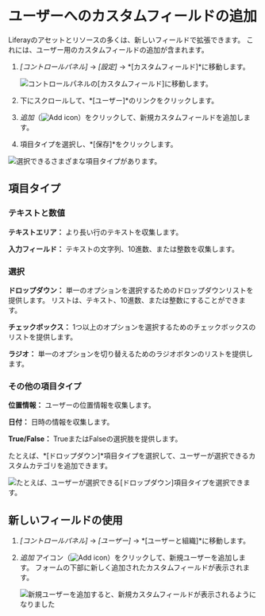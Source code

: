 # ユーザーへのカスタムフィールドの追加

Liferayのアセットとリソースの多くは、新しいフィールドで拡張できます。 これには、ユーザー用のカスタムフィールドの追加が含まれます。

1.  *[コントロールパネル]* → *[設定]* → *[カスタムフィールド]*に移動します。

    ![コントロールパネルの[カスタムフィールド]に移動します。](adding-custom-fields-to-users/images/01.png)

2.  下にスクロールして、*[ユーザー]*のリンクをクリックします。

3.  *追加*（![Add icon](../../images/icon-add.png)）をクリックして、新規カスタムフィールドを追加します。

4.  項目タイプを選択し、*[保存]*をクリックします。

![選択できるさまざまな項目タイプがあります。](adding-custom-fields-to-users/images/02.png)

## 項目タイプ

### テキストと数値

**テキストエリア：** より長い行のテキストを収集します。

**入力フィールド：** テキストの文字列、10進数、または整数を収集します。

### 選択

**ドロップダウン：** 単一のオプションを選択するためのドロップダウンリストを提供します。 リストは、テキスト、10進数、または整数にすることができます。

**チェックボックス：** 1つ以上のオプションを選択するためのチェックボックスのリストを提供します。

**ラジオ：** 単一のオプションを切り替えるためのラジオボタンのリストを提供します。

### その他の項目タイプ

**位置情報：** ユーザーの位置情報を収集します。

**日付：** 日時の情報を収集します。

**True/False：** TrueまたはFalseの選択肢を提供します。

たとえば、*[ドロップダウン]*項目タイプを選択して、ユーザーが選択できるカスタムカテゴリを追加できます。

![たとえば、ユーザーが選択できる[ドロップダウン]項目タイプを選択できます。](adding-custom-fields-to-users/images/03.png)

## 新しいフィールドの使用

1.  *[コントロールパネル]* → *[ユーザー]* → *[ユーザーと組織]*に移動します。

2.  *追加* アイコン（![Add icon](../../images/icon-add.png)）をクリックして、新規ユーザーを追加します。 フォームの下部に新しく追加されたカスタムフィールドが表示されます。

    ![新規ユーザーを追加すると、新規カスタムフィールドが表示されるようになりました](adding-custom-fields-to-users/images/04.png)
